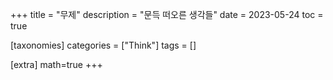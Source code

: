 +++
title = "무제"
description = "문득 떠오른 생각들"
date = 2023-05-24
toc = true

[taxonomies]
categories = ["Think"]
tags = []

[extra]
math=true
+++


